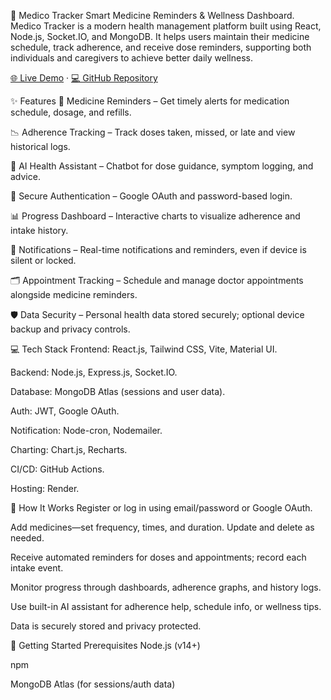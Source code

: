 🏥 Medico Tracker
Smart Medicine Reminders & Wellness Dashboard.
Medico Tracker is a modern health management platform built using React, Node.js, Socket.IO, and MongoDB. It helps users maintain their medicine schedule, track adherence, and receive dose reminders, supporting both individuals and caregivers to achieve better daily wellness.

[🌐 Live Demo](https://medico-tracker.onrender.com) · [💻 GitHub Repository](https://github.com/Pranay-Mathurkar/CodeSangam)

✨ Features
💊 Medicine Reminders – Get timely alerts for medication schedule, dosage, and refills.​

📉 Adherence Tracking – Track doses taken, missed, or late and view historical logs.​

💬 AI Health Assistant – Chatbot for dose guidance, symptom logging, and advice.​​

👤 Secure Authentication – Google OAuth and password-based login.​​

📊 Progress Dashboard – Interactive charts to visualize adherence and intake history.​

🔔 Notifications – Real-time notifications and reminders, even if device is silent or locked.​

🗂️ Appointment Tracking – Schedule and manage doctor appointments alongside medicine reminders.​

🛡️ Data Security – Personal health data stored securely; optional device backup and privacy controls.​

💻 Tech Stack
Frontend: React.js, Tailwind CSS, Vite, Material UI.​

Backend: Node.js, Express.js, Socket.IO.​

Database: MongoDB Atlas (sessions and user data).​

Auth: JWT, Google OAuth.​

Notification: Node-cron, Nodemailer.​

Charting: Chart.js, Recharts.​

CI/CD: GitHub Actions.​

Hosting: Render.​

🔧 How It Works
Register or log in using email/password or Google OAuth.​

Add medicines—set frequency, times, and duration. Update and delete as needed.​​

Receive automated reminders for doses and appointments; record each intake event.​​

Monitor progress through dashboards, adherence graphs, and history logs.​

Use built-in AI assistant for adherence help, schedule info, or wellness tips.​

Data is securely stored and privacy protected.​​

🚀 Getting Started
Prerequisites
Node.js (v14+)

npm

MongoDB Atlas (for sessions/auth data)
